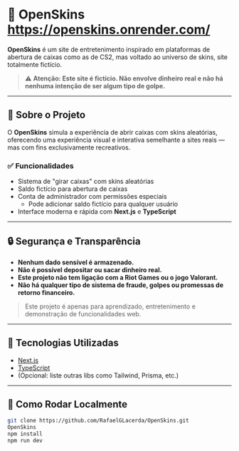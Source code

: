 # 🎯 OpenSkins https://openskins.onrender.com/

**OpenSkins** é um site de entretenimento inspirado em plataformas de abertura de caixas como as de CS2, mas voltado ao universo de skins, site totalmente fictício.

> ⚠️ **Atenção: Este site é fictício. Não envolve dinheiro real e não há nenhuma intenção de ser algum tipo de golpe.**

---

## 🧩 Sobre o Projeto

O **OpenSkins** simula a experiência de abrir caixas com skins aleatórias, oferecendo uma experiência visual e interativa semelhante a sites reais — mas com fins exclusivamente recreativos.

### ✅ Funcionalidades

- Sistema de "girar caixas" com skins aleatórias
- Saldo fictício para abertura de caixas
- Conta de administrador com permissões especiais
  - Pode adicionar saldo fictício para qualquer usuário
- Interface moderna e rápida com **Next.js** e **TypeScript**

---

## 🔒 Segurança e Transparência

- **Nenhum dado sensível é armazenado.**
- **Não é possível depositar ou sacar dinheiro real.**
- **Este projeto não tem ligação com a Riot Games ou o jogo Valorant.**
- **Não há qualquer tipo de sistema de fraude, golpes ou promessas de retorno financeiro.**

> Este projeto é apenas para aprendizado, entretenimento e demonstração de funcionalidades web.

---

## 🚀 Tecnologias Utilizadas

- [Next.js](https://nextjs.org/)
- [TypeScript](https://www.typescriptlang.org/)
- (Opcional: liste outras libs como Tailwind, Prisma, etc.)

---

## 🧪 Como Rodar Localmente

```bash
git clone https://github.com/RafaelGLacerda/OpenSkins.git
OpenSkins
npm install
npm run dev
